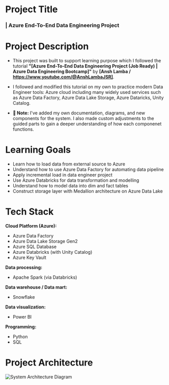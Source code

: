 # Project Title
### | **Azure End-To-End Data Engineering Project**

# Project Description
- This project was built to support learning purpose which I followed the tutorial **"[Azure End-To-End Data Engineering Project (Job Ready) | Azure Data Engineering Bootcamp]"** by **[Ansh Lamba / https://www.youtube.com/@AnshLambaJSR]**.


- I followed and modified this tutorial on my own to practice modern Data Engineer tools: Azure cloud including many widely used services such as Azure Data Factory, Azure Data Lake Storage, Azure Dataricks, Unity Catalog. 
- **📌 Note:** I've added my own documentation, diagrams, and new components for the system. I also made custom adjustments to the guided parts to gain a deeper understanding of how each componenet functions.

# Learning Goals
- Learn how to load data from external source to Azure
- Understand how to use Azure Data Factory for automating data pipeline
- Apply incremental load in data engineer project
- Use Azure Databricks for data transformation and modelling
- Understand how to model data into dim and fact tables
- Construct storage layer with Medallion architecture on Azure Data Lake

# Tech Stack
**Cloud Platform (Azure):**
- Azure Data Factory
- Azure Data Lake Storage Gen2
- Azure SQL Database
- Azure Databricks (with Unity Catalog)
- Azure Key Vault

**Data processing:**
- Apache Spark (via Databricks)

**Data warehouse / Data mart:**
- Snowflake
  
**Data visualization:**
- Power BI

**Programming:**
- Python
- SQL

# Project Architecture
![System Architecture Diagram]()
